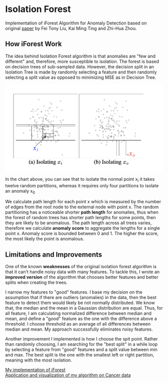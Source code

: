 # Isolation Forest
Implementation of iForest Algorithm for Anomaly Detection based on original [paper](https://cs.nju.edu.cn/zhouzh/zhouzh.files/publication/icdm08b.pdf "Isolation Forest") by Fei Tony Liu, Kai Ming Ting and Zhi-Hua Zhou.


## How iForest Work
The idea behind Isolation Forest algorithm is that anomalies are "few and different" and, therefore, more susceptible to isolation.
The forest is based on decision trees of sub-sampled data. However, the decision split in an Isolation Tree is made by randomly selecting a feature and then randomly selecting a split value as opposed to minimizing MSE as in Decision Tree. 
<p align="center"> <img src="images/isolation.png" align="middle">
</p>
 
In the chart above, you can see that to isolate the normal point x<sub>i</sub> it takes twelve random partitions, whereas it requires only four partitions to isolate an anomaly x<sub>0</sub>

We calculate path length for each point x which is measured by the number of edges from the root node to the external node with point x.
The random partitioning has a noticeable shorter **path length** for anomalies, thus when the forest of random trees has shorter path lengths for some points, then they are likely to be anomalous. The path length across all trees varies, therefore we calculate **anomaly score** to aggregate the lengths for a single point x. Anomaly score is bounded between 0 and 1. The higher the score, the most likely the point is anomalous.

## Limitations and Improvements
One of the known **weaknesses** of the original isolation forest algorithm is that it can't handle noisy data with many features. To tackle this, I wrote an **improved version** of the algorithm that chooses better features and better splits when creating the trees. 

I narrow my features to "good" features. I base my decision on the assumption that if there are outliers (anomalies) in the data, then the best feature to detect them would likely be not normally distributed. We know that, the median and the mean in a Gaussian distribution are equal. Thus, for all feature, I am calculating normalized difference between median and mean, and define a "good" feature as the one with the difference above a threshold. I choose threshold as an average of all differences between median and mean. My approach successfully eliminates noisy features.

Another improvement I implemented is how I choose the spit point. Rather than randomly choosing, I am searching for the "best split" in a while loop by selecting a feature from "good" features and a split value between min and max. The best split is the one with the smallest left or right partition, meaning with the most isolation. 


[My implementation of iForest](https://github.com/katjawittfoth/Isolation_Forest/blob/master/iforest.py)
<br>
[Application and visualization of my algorithm on Cancer data](https://github.com/katjawittfoth/Isolation_Forest/blob/master/iForest_visualization.ipynb)


